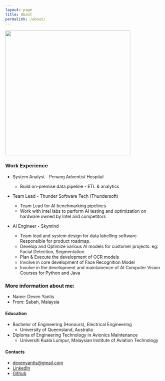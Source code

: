 ```yaml
---
layout: page
title: About
permalink: /about/
---
```


<img src="https://filedn.com/l5qh0nREM5jm9t10JjPxfgJ/me.jpg"  width="400">

### Work Experience

- System Analyst - Penang Adventist Hospital
  - Build on-premise data pipeline - ETL & analytics

- Team Lead - Thunder Software Tech (Thundersoft)
  - Team Lead for AI benchmarking pipelines
  - Work with Intel labs to perform AI testing and optimization on hardware owned by Intel and competitors

- AI Engineer - Skymind
  - Team lead and system design for data labelling software. Responsible for product roadmap.
  - Develop and Optimize various AI models for customer projects. eg: Facial Detection, Segmentation
  - Plan & Execute the development of OCR models
  - Involve in core development of Face Recognition Model
  - Involve in the development and maintainence of AI Computer Vision Courses for Python and Java 

### More information about me:

- Name: Deven Yantis
- From: Sabah, Malaysia

#### Education
- Bachelor of Engineering (Honours), Electrical Engineering
  - University of Queensland, Australia
- Diploma of Engineering Technology in Avionics Maintenance
  - Universiti Kuala Lumpur, Malaysian Institute of Aviation Technology

#### Contacts

- [devenyantis@gmail.com](mailto:devenyantis@gmail.com)
- [LinkedIn](https://www.linkedin.com/in/devenyantis/)
- [Github](https://github.com/devennn)
